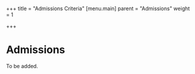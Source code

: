 +++
title = "Admissions Criteria"
[menu.main]
parent = "Admissions"
weight = 1

+++
# Admissions

To be added.